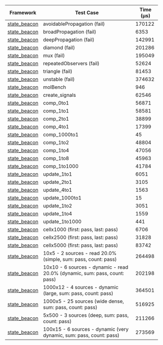 | Framework | Test Case | Time (μs) |
| --- | --- | --- |
| [state_beacon](https://github.com/jinyus/dart_beacon) | avoidablePropagation (fail) | 170122 |
| [state_beacon](https://github.com/jinyus/dart_beacon) | broadPropagation (fail) | 6353 |
| [state_beacon](https://github.com/jinyus/dart_beacon) | deepPropagation (fail) | 142991 |
| [state_beacon](https://github.com/jinyus/dart_beacon) | diamond (fail) | 201286 |
| [state_beacon](https://github.com/jinyus/dart_beacon) | mux (fail) | 195049 |
| [state_beacon](https://github.com/jinyus/dart_beacon) | repeatedObservers (fail) | 52624 |
| [state_beacon](https://github.com/jinyus/dart_beacon) | triangle (fail) | 81453 |
| [state_beacon](https://github.com/jinyus/dart_beacon) | unstable (fail) | 374632 |
| [state_beacon](https://github.com/jinyus/dart_beacon) | molBench | 946 |
| [state_beacon](https://github.com/jinyus/dart_beacon) | create_signals | 62546 |
| [state_beacon](https://github.com/jinyus/dart_beacon) | comp_0to1 | 56871 |
| [state_beacon](https://github.com/jinyus/dart_beacon) | comp_1to1 | 58581 |
| [state_beacon](https://github.com/jinyus/dart_beacon) | comp_2to1 | 38899 |
| [state_beacon](https://github.com/jinyus/dart_beacon) | comp_4to1 | 17399 |
| [state_beacon](https://github.com/jinyus/dart_beacon) | comp_1000to1 | 45 |
| [state_beacon](https://github.com/jinyus/dart_beacon) | comp_1to2 | 48804 |
| [state_beacon](https://github.com/jinyus/dart_beacon) | comp_1to4 | 47056 |
| [state_beacon](https://github.com/jinyus/dart_beacon) | comp_1to8 | 45963 |
| [state_beacon](https://github.com/jinyus/dart_beacon) | comp_1to1000 | 41784 |
| [state_beacon](https://github.com/jinyus/dart_beacon) | update_1to1 | 6051 |
| [state_beacon](https://github.com/jinyus/dart_beacon) | update_2to1 | 3105 |
| [state_beacon](https://github.com/jinyus/dart_beacon) | update_4to1 | 1563 |
| [state_beacon](https://github.com/jinyus/dart_beacon) | update_1000to1 | 15 |
| [state_beacon](https://github.com/jinyus/dart_beacon) | update_1to2 | 3051 |
| [state_beacon](https://github.com/jinyus/dart_beacon) | update_1to4 | 1559 |
| [state_beacon](https://github.com/jinyus/dart_beacon) | update_1to1000 | 441 |
| [state_beacon](https://github.com/jinyus/dart_beacon) | cellx1000 (first: pass, last: pass) | 6706 |
| [state_beacon](https://github.com/jinyus/dart_beacon) | cellx2500 (first: pass, last: pass) | 31828 |
| [state_beacon](https://github.com/jinyus/dart_beacon) | cellx5000 (first: pass, last: pass) | 83742 |
| [state_beacon](https://github.com/jinyus/dart_beacon) | 10x5 - 2 sources - read 20.0% (simple, sum: pass, count: pass) | 264498 |
| [state_beacon](https://github.com/jinyus/dart_beacon) | 10x10 - 6 sources - dynamic - read 20.0% (dynamic, sum: pass, count: pass) | 202198 |
| [state_beacon](https://github.com/jinyus/dart_beacon) | 1000x12 - 4 sources - dynamic (large, sum: pass, count: pass) | 364501 |
| [state_beacon](https://github.com/jinyus/dart_beacon) | 1000x5 - 25 sources (wide dense, sum: pass, count: pass) | 516925 |
| [state_beacon](https://github.com/jinyus/dart_beacon) | 5x500 - 3 sources (deep, sum: pass, count: pass) | 211266 |
| [state_beacon](https://github.com/jinyus/dart_beacon) | 100x15 - 6 sources - dynamic (very dynamic, sum: pass, count: pass) | 273569 |
